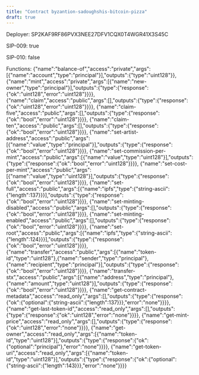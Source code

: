```yaml
---
title: "Contract byzantion-sadoughshis-bitcoin-pizza"
draft: true
---
```

Deployer: SP2KAF9RF86PVX3NEE27DFV1CQX0T4WGR41X3S45C

SIP-009: true

SIP-010: false

Functions:
{"name":"balance-of","access":"private","args":[{"name":"account","type":"principal"}],"outputs":{"type":"uint128"}}, {"name":"mint","access":"private","args":[{"name":"new-owner","type":"principal"}],"outputs":{"type":{"response":{"ok":"uint128","error":"uint128"}}}}, {"name":"claim","access":"public","args":[],"outputs":{"type":{"response":{"ok":"uint128","error":"uint128"}}}}, {"name":"claim-five","access":"public","args":[],"outputs":{"type":{"response":{"ok":"bool","error":"uint128"}}}}, {"name":"claim-ten","access":"public","args":[],"outputs":{"type":{"response":{"ok":"bool","error":"uint128"}}}}, {"name":"set-artist-address","access":"public","args":[{"name":"value","type":"principal"}],"outputs":{"type":{"response":{"ok":"bool","error":"uint128"}}}}, {"name":"set-commission-per-mint","access":"public","args":[{"name":"value","type":"uint128"}],"outputs":{"type":{"response":{"ok":"bool","error":"uint128"}}}}, {"name":"set-cost-per-mint","access":"public","args":[{"name":"value","type":"uint128"}],"outputs":{"type":{"response":{"ok":"bool","error":"uint128"}}}}, {"name":"set-full","access":"public","args":[{"name":"ipfs","type":{"string-ascii":{"length":137}}}],"outputs":{"type":{"response":{"ok":"bool","error":"uint128"}}}}, {"name":"set-minting-disabled","access":"public","args":[],"outputs":{"type":{"response":{"ok":"bool","error":"uint128"}}}}, {"name":"set-minting-enabled","access":"public","args":[],"outputs":{"type":{"response":{"ok":"bool","error":"uint128"}}}}, {"name":"set-root","access":"public","args":[{"name":"ipfs","type":{"string-ascii":{"length":124}}}],"outputs":{"type":{"response":{"ok":"bool","error":"uint128"}}}}, {"name":"transfer","access":"public","args":[{"name":"token-id","type":"uint128"},{"name":"sender","type":"principal"},{"name":"recipient","type":"principal"}],"outputs":{"type":{"response":{"ok":"bool","error":"uint128"}}}}, {"name":"transfer-stx","access":"public","args":[{"name":"address","type":"principal"},{"name":"amount","type":"uint128"}],"outputs":{"type":{"response":{"ok":"bool","error":"uint128"}}}}, {"name":"get-contract-metadata","access":"read_only","args":[],"outputs":{"type":{"response":{"ok":{"optional":{"string-ascii":{"length":137}}},"error":"none"}}}}, {"name":"get-last-token-id","access":"read_only","args":[],"outputs":{"type":{"response":{"ok":"uint128","error":"none"}}}}, {"name":"get-mint-price","access":"read_only","args":[],"outputs":{"type":{"response":{"ok":"uint128","error":"none"}}}}, {"name":"get-owner","access":"read_only","args":[{"name":"token-id","type":"uint128"}],"outputs":{"type":{"response":{"ok":{"optional":"principal"},"error":"none"}}}}, {"name":"get-token-uri","access":"read_only","args":[{"name":"token-id","type":"uint128"}],"outputs":{"type":{"response":{"ok":{"optional":{"string-ascii":{"length":143}}},"error":"none"}}}}
